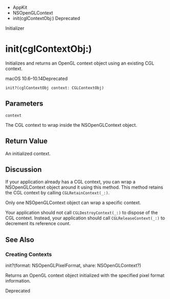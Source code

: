 

- AppKit
- NSOpenGLContext
-  init(cglContextObj:) Deprecated

Initializer

# init(cglContextObj:)

Initializes and returns an OpenGL context object using an existing CGL context.

macOS 10.6–10.14Deprecated

``` source
init?(cglContextObj context: CGLContextObj)
```

## Parameters 

`context`  

The CGL context to wrap inside the NSOpenGLContext object.

## Return Value

An initialized context.

## Discussion

If your application already has a CGL context, you can wrap a NSOpenGLContext object around it using this method. This method retains the CGL context by calling `CGLRetainContext(_:)`.

Only one NSOpenGLContext object can wrap a specific context.

Your application should not call `CGLDestroyContext(_:)` to dispose of the CGL context. Instead, your application should call `CGLReleaseContext(_:)` to decrement its reference count.

## See Also

### Creating Contexts

init?(format: NSOpenGLPixelFormat, share: NSOpenGLContext?)

Returns an OpenGL context object initialized with the specified pixel format information.

Deprecated

